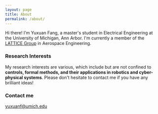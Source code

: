 ```yaml
---
layout: page
title: About
permalink: /about/
---
```


Hi there! I'm Yuxuan Fang, a master's student in Electrical Engineering at the University of Michigan, Ann Arbor. I'm currently a member of the [LATTICE Group](https://sites.google.com/umich.edu/lattice/people) in Aerospace Engineering.

### Research Interests

My research interests are various, which include but are not confined to **controls, formal methods, and their applications in robotics and cyber-physical systems**. Please don't hesitate to contact me if you have any brilliant ideas!

### Contact me

[yuxuanf@umich.edu](mailto:yuxuanf@umich.edu)
